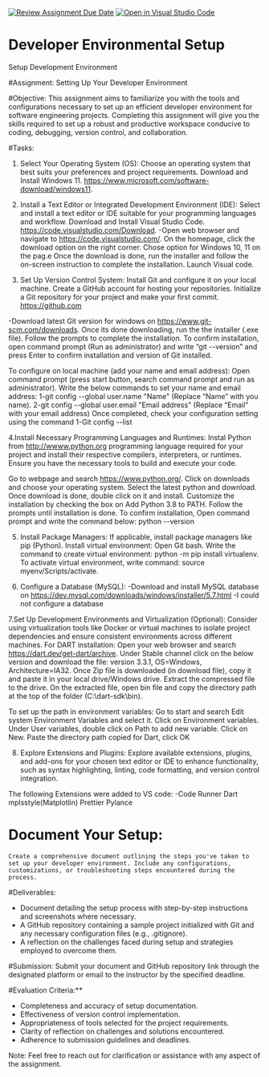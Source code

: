 [![Review Assignment Due Date](https://classroom.github.com/assets/deadline-readme-button-22041afd0340ce965d47ae6ef1cefeee28c7c493a6346c4f15d667ab976d596c.svg)](https://classroom.github.com/a/vbnbTt5m)
[![Open in Visual Studio Code](https://classroom.github.com/assets/open-in-vscode-2e0aaae1b6195c2367325f4f02e2d04e9abb55f0b24a779b69b11b9e10269abc.svg)](https://classroom.github.com/online_ide?assignment_repo_id=15283481&assignment_repo_type=AssignmentRepo)
# Developer Environmental Setup
Setup Development Environment

#Assignment: Setting Up Your Developer Environment

#Objective:
This assignment aims to familiarize you with the tools and configurations necessary to set up an efficient developer environment for software engineering projects. Completing this assignment will give you the skills required to set up a robust and productive workspace conducive to coding, debugging, version control, and collaboration.

#Tasks:

1. Select Your Operating System (OS):
   Choose an operating system that best suits your preferences and project requirements. Download and Install Windows 11. https://www.microsoft.com/software-download/windows11.

2. Install a Text Editor or Integrated Development Environment (IDE):
   Select and install a text editor or IDE suitable for your programming languages and workflow. Download and Install Visual Studio Code. https://code.visualstudio.com/Download.
-Open web browser and navigate to https://code.visualstudio.com/.
On the homepage, click the download option on the right corner.
Chose option for Windows 10, 11 on the pag.e
Once the download is done, run the installer and follow the on-screen instruction to complete the installation.
Launch Visual code.

3. Set Up Version Control System:
Install Git and configure it on your local machine. Create a GitHub account for hosting your repositories. Initialize a Git repository for your project and make your first commit. https://github.com

-Download latest Git version for windows on https://www.git-scm.com/downloads.
Once its done downloading, run the the installer (.exe file).
Follow the prompts to complete the installation.
To confirm installation, open command prompt (Run as administrator) and write “git --version” and press Enter to confirm installation and version of Git installed. 
 
 To configure on local machine (add your name and email address):
Open command prompt (press start button, search command prompt and run as administrator).
Write the below commands to set your name and email address:
1-git config --global user.name "Name"  (Replace “Name” with you name).
2-git config --global user.email "Email address" (Replace “Email” with your email address)
Once completed, check your configuration setting using the command
1-Git config --list

4.Install Necessary Programming Languages and Runtimes:
  Instal Python from http://wwww.python.org programming language required for your project and install their respective compilers, interpreters, or runtimes. Ensure you have the necessary tools to build and execute your code.

Go to webpage and search https://www.python.org/.
Click on downloads and choose your operating system. 
Select the latest python and download.
Once download is done, double click on it and install.
Customize the installation by checking the box on Add Python 3.8 to PATH. 
Follow the prompts until installation is done.
To confirm installation, Open command prompt and write the command below:
python --version

5. Install Package Managers:
   If applicable, install package managers like pip (Python).
Install virtual environment:
Open Git bash.
Write the command to create virtual environment: python -m pip install virtualenv.
To activate virtual environment, write command: source myenv/Scripts/activate.

6. Configure a Database (MySQL):
   -Download and install MySQL database on https://dev.mysql.com/downloads/windows/installer/5.7.html
   -I could not configure a database

7.Set Up Development Environments and Virtualization (Optional):
   Consider using virtualization tools like Docker or virtual machines to isolate project dependencies and ensure consistent environments across different machines.
For DART installation:
Open your web browser and search https://dart.dev/get-dart/archive.
Under Stable channel click on the below version and download the file:
version 3.3.1, OS=Windows, Architecture=IA32.
Once Zip file is downloaded (in download file), copy it and paste it in your local drive/Windows drive.
Extract the compressed file to the drive.
On the extracted file, open bin file and copy the directory path at the top of the folder (C:\dart-sdk\bin).

To set up the path in environment variables:
Go to start and search Edit system Environment Variables and select it.
Click on Environment variables.
Under User variables, double click on Path to add new variable.
Click on New.
Paste the directory path copied for Dart, click OK

8. Explore Extensions and Plugins:
   Explore available extensions, plugins, and add-ons for your chosen text editor or IDE to enhance functionality, such as syntax highlighting, linting, code formatting, and version control integration.

The following Extensions were added to VS code:
-Code Runner 
Dart
mplsstyle(Matplotlin)
Prettier
Pylance


# Document Your Setup:
    Create a comprehensive document outlining the steps you've taken to set up your developer environment. Include any configurations, customizations, or troubleshooting steps encountered during the process. 

#Deliverables:
- Document detailing the setup process with step-by-step instructions and screenshots where necessary.
- A GitHub repository containing a sample project initialized with Git and any necessary configuration files (e.g., .gitignore).
- A reflection on the challenges faced during setup and strategies employed to overcome them.

#Submission:
Submit your document and GitHub repository link through the designated platform or email to the instructor by the specified deadline.

#Evaluation Criteria:**
- Completeness and accuracy of setup documentation.
- Effectiveness of version control implementation.
- Appropriateness of tools selected for the project requirements.
- Clarity of reflection on challenges and solutions encountered.
- Adherence to submission guidelines and deadlines.

Note: Feel free to reach out for clarification or assistance with any aspect of the assignment.

